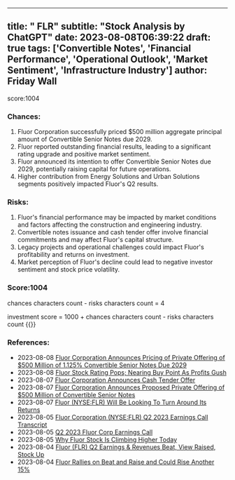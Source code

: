 
---
title: " FLR"
subtitle: "Stock Analysis by ChatGPT"
date: 2023-08-08T06:39:22
draft: true
tags: ['Convertible Notes', 'Financial Performance', 'Operational Outlook', 'Market Sentiment', 'Infrastructure Industry']
author: Friday Wall
---

score:1004
### Chances:
1. Fluor Corporation successfully priced $500 million aggregate principal amount of Convertible Senior Notes due 2029.
2. Fluor reported outstanding financial results, leading to a significant rating upgrade and positive market sentiment.
3. Fluor announced its intention to offer Convertible Senior Notes due 2029, potentially raising capital for future operations.
4. Higher contribution from Energy Solutions and Urban Solutions segments positively impacted Fluor's Q2 results.
### Risks:
1. Fluor's financial performance may be impacted by market conditions and factors affecting the construction and engineering industry.
2. Convertible notes issuance and cash tender offer involve financial commitments and may affect Fluor's capital structure.
3. Legacy projects and operational challenges could impact Fluor's profitability and returns on investment.
4. Market perception of Fluor's decline could lead to negative investor sentiment and stock price volatility.
### Score:1004
chances characters count - risks characters count = 4

investment score = 1000 + chances characters count - risks characters count
{{<tradingview symbol="NYSE:FLR">}}
### References:
- 2023-08-08 [Fluor Corporation Announces Pricing of Private Offering of $500 Million of 1.125% Convertible Senior Notes Due 2029](https://finance.yahoo.com/news/fluor-corporation-announces-pricing-private-025900679.html?.tsrc=rss)
- 2023-08-08 [Fluor Stock Rating Pops; Nearing Buy Point As Profits Gush](https://finance.yahoo.com/m/08d5e974-cffa-3b94-9388-2b0e0d2f25d2/fluor-stock-rating-pops%3B.html?.tsrc=rss)
- 2023-08-07 [Fluor Corporation Announces Cash Tender Offer](https://finance.yahoo.com/news/fluor-corporation-announces-cash-tender-110000477.html?.tsrc=rss)
- 2023-08-07 [Fluor Corporation Announces Proposed Private Offering of $500 Million of Convertible Senior Notes](https://finance.yahoo.com/news/fluor-corporation-announces-proposed-private-105800422.html?.tsrc=rss)
- 2023-08-07 [Fluor (NYSE:FLR) Will Be Looking To Turn Around Its Returns](https://finance.yahoo.com/news/fluor-nyse-flr-looking-turn-101137986.html?.tsrc=rss)
- 2023-08-05 [Fluor Corporation (NYSE:FLR) Q2 2023 Earnings Call Transcript](https://finance.yahoo.com/news/fluor-corporation-nyse-flr-q2-134434126.html?.tsrc=rss)
- 2023-08-05 [Q2 2023 Fluor Corp Earnings Call](https://finance.yahoo.com/news/q2-2023-fluor-corp-earnings-025917548.html?.tsrc=rss)
- 2023-08-05 [Why Fluor Stock Is Climbing Higher Today](https://finance.yahoo.com/m/51bdce31-8fcc-3644-a64e-c00f1344c2ec/why-fluor-stock-is-climbing.html?.tsrc=rss)
- 2023-08-04 [Fluor (FLR) Q2 Earnings & Revenues Beat, View Raised, Stock Up](https://finance.yahoo.com/news/fluor-flr-q2-earnings-revenues-152700987.html?.tsrc=rss)
- 2023-08-04 [Fluor Rallies on Beat and Raise and Could Rise Another 15%](https://finance.yahoo.com/m/85d2164a-aa76-3d19-a80d-3a81eb36ac25/fluor-rallies-on-beat-and.html?.tsrc=rss)


                